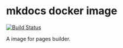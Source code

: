 # mkdocs docker image
[![Build Status](https://travis-ci.org/blademainer/mkdocs.svg?branch=master)](https://travis-ci.org/blademainer/mkdocs)

A image for pages builder.

